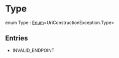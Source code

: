 # Type

enum Type : [Enum](https://kotlinlang.org/api/latest/jvm/stdlib/kotlin/-enum/index.html)&lt;UriConstructionException.Type&gt;

## Entries

- INVALID_ENDPOINT
